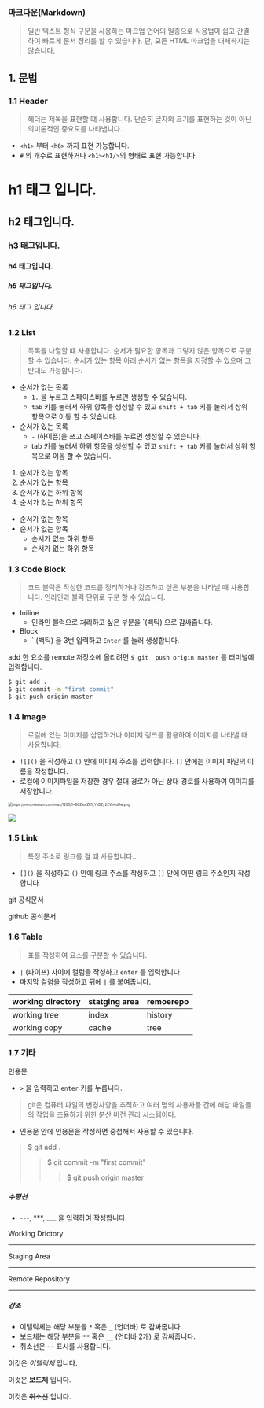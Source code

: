### 마크다운(Markdown)

> 일반 텍스트 형식 구문을 사용하는 마크업 언어의 일종으로 사용법이 쉽고 간결하여 빠르게 문서 정리를 할 수 있습니다. 단, 모든 HTML 마크업을 대체하지는 않습니다.



## 1. 문법

### 1.1 Header

> 헤더는 제목을 표현할 떄 사용합니다. 단순히 글자의 크기를 표현하는 것이 아닌 의미론적인 중요도를 나타냅니다.

- `<h1>` 부터 `<h6>`  까지 표현 가능합니다.
- `#`  의 개수로 표현하거나 `<h1><h1/>`의 형태로 표현 가능합니다.



# h1 태그 입니다.

## h2 태그입니다.

### h3 태그입니다.

#### h4 태그입니다.

##### h5 태그입니다.

###### h6 태그 입니다.



### 1.2 List

> 목록을 나열할 떄 사용합니다. 순서가 필요한 항목과 그렇지 않은 항목으로 구분할 수 있습니다. 순서가 있는 항목 아래 순서가 없는 항목을 지정할 수 있으며 그 반대도 가능합니다.

- 순서가 없는 목록
  - `1.` 을 누르고 스페이스바를 누르면 생성할 수 있습니다.
  - `tab` 키를 눌러서 하위 항목을 생성할 수 있고 `shift + tab` 키를 눌러서 상위 항목으로 이동 할 수 있습니다.
- 순서가 있는 목록
  - `-` (하이픈)을 쓰고 스페이스바를 누르면 생성할 수 있습니다.
  - tab 키를 눌러서 하위 항목을 생성할 수 있고 `shift + tab` 키를 눌러서 상위 항목으로 이동 할 수 있습니다.



1.  순서가 있는 항목
2.  순서가 있는 항목
   1. 순서가 있는 하위 항목
   2.  순서가 있는 하위 항목



- 순서가 없는 항목
- 순서가 없는 항목
  - 순서가 없는 하위 항목
  - 순서가 없는 하위 항목



### 1.3 Code Block 

> 코드 블럭은 작성한 코드를 정리하거나 강조하고 싶은 부분을 나타낼 때 사용합니다. 인라인과 블럭 단위로 구분 할 수 있습니다.

- Iniline
  -  인라인 블럭으로 처리하고 싶은 부분을 `(백틱) 으로 감싸줍니다.
- Block
  -  \` (백틱) 을 3번 입력하고  `Enter` 를 눌러 생성합니다.



add 한 요소를 remote 저장소에 올리려면 `$ git  push origin master`  를 터미널에 입력합니다.

```bash
$ git add .
$ git commit -m "first commit"
$ git push origin master
```



### 1.4 Image

> 로컬에 있는 이미지를 삽입하거나 이미지 링크를 활용하여 이미지를 나타낼 때 사용합니다.

- `![]()` 을 작성하고 `()`  안에 이미지 주소를 입력합니다.  `[]`  안에는 이미지 파일의 이름을 작성합니다.
- 로컬에 이미지파일을 저장한 경우 절대 경로가 아닌 상대 경로를 사용하여 이미지를 저장합니다. 

<img src="https://miro.medium.com/max/1200/1*BCZkmZR1_YzDZy22Vn4uUw.png" alt="https://miro.medium.com/max/1200/1*BCZkmZR1_YzDZy22Vn4uUw.png" style="zoom: 50%;" />

![](https://www.somagnews.com/wp-content/uploads/2020/04/75-e1586981465263.png)





### 1.5 Link

> 특정 주소로 링크를 걸 떄 사용합니다..

- `[]()` 을 작성하고 `()`  안에 링크 주소를 작성하고 `[]`  안에 어떤 링크 주소인지 작성합니다.



git 공식문서

github 공식문서



### 1.6 Table

> 표를 작성하여 요소를 구분할 수 있습니다.

- `|`  (파이프) 사이에 컬럼을 작성하고 `enter` 를 입력합니다.
- 마지막 컬럼을 작성하고 뒤에 `|` 를 붙여줍니다.

| working directory | statging area | remoerepo |
| ----------------- | ------------- | --------- |
| working tree      | index         | history   |
| working copy      | cache         | tree      |

### 1.7 기타

인용문

- `>` 을 입력하고 `enter`  키를 누릅니다.

> git은 컴퓨터 파일의 변경사항을 추적하고 여러 명의 사용자들 간에 해당 파일들의 작업을 조율하기 위한 분산 버전 관리 시스템이다.

- 인용문 안에 인용문을 작성하면 중첩해서 사용할 수 있습니다.

> $ git add .
>
> > $ git commit -m "first commit"
> >
> > > $ git push origin master



##### 수평선

-  ---, ***, ___ 을 입력하여 작성합니다.

Working Drictory

---

Staging Area

---

Remote Repository

---



##### 강조

- 이텔릭체는 해당 부분을 `*`  혹은 `_`  (언더바) 로 감싸줍니다.
- 보드체는 해당 부분을 `**`  혹은 `__`  (언더바 2개) 로 감싸줍니다.
- 취소선은 `~~`  표시를 사용합니다.

이것은 _이텔릭체_  입니다.

이것은 __보드체__ 입니다.

이것은 ~~취소선~~ 입니다.